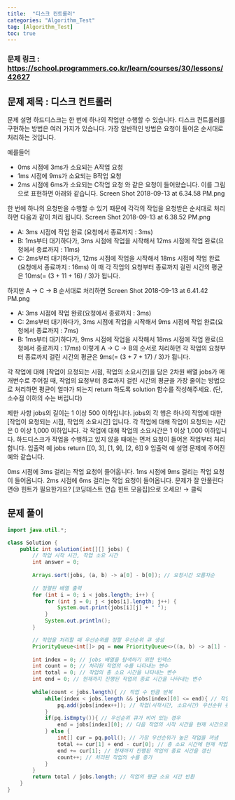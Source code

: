 ```yaml
---
title:  "디스크 컨트롤러"
categories: "Algorithm_Test"
tag: [Algorithm_Test]
toc: true
---
```


### 문제 링크 : https://school.programmers.co.kr/learn/courses/30/lessons/42627

## 문제 제목 : 디스크 컨트롤러

문제 설명
하드디스크는 한 번에 하나의 작업만 수행할 수 있습니다. 디스크 컨트롤러를 구현하는 방법은 여러 가지가 있습니다. 가장 일반적인 방법은 요청이 들어온 순서대로 처리하는 것입니다.

예를들어

- 0ms 시점에 3ms가 소요되는 A작업 요청
- 1ms 시점에 9ms가 소요되는 B작업 요청
- 2ms 시점에 6ms가 소요되는 C작업 요청
와 같은 요청이 들어왔습니다. 이를 그림으로 표현하면 아래와 같습니다.
Screen Shot 2018-09-13 at 6.34.58 PM.png

한 번에 하나의 요청만을 수행할 수 있기 때문에 각각의 작업을 요청받은 순서대로 처리하면 다음과 같이 처리 됩니다.
Screen Shot 2018-09-13 at 6.38.52 PM.png

- A: 3ms 시점에 작업 완료 (요청에서 종료까지 : 3ms)
- B: 1ms부터 대기하다가, 3ms 시점에 작업을 시작해서 12ms 시점에 작업 완료(요청에서 종료까지 : 11ms)
- C: 2ms부터 대기하다가, 12ms 시점에 작업을 시작해서 18ms 시점에 작업 완료(요청에서 종료까지 : 16ms)
이 때 각 작업의 요청부터 종료까지 걸린 시간의 평균은 10ms(= (3 + 11 + 16) / 3)가 됩니다.

하지만 A → C → B 순서대로 처리하면
Screen Shot 2018-09-13 at 6.41.42 PM.png

- A: 3ms 시점에 작업 완료(요청에서 종료까지 : 3ms)
- C: 2ms부터 대기하다가, 3ms 시점에 작업을 시작해서 9ms 시점에 작업 완료(요청에서 종료까지 : 7ms)
- B: 1ms부터 대기하다가, 9ms 시점에 작업을 시작해서 18ms 시점에 작업 완료(요청에서 종료까지 : 17ms)
이렇게 A → C → B의 순서로 처리하면 각 작업의 요청부터 종료까지 걸린 시간의 평균은 9ms(= (3 + 7 + 17) / 3)가 됩니다.

각 작업에 대해 [작업이 요청되는 시점, 작업의 소요시간]을 담은 2차원 배열 jobs가 매개변수로 주어질 때, 작업의 요청부터 종료까지 걸린 시간의 평균을 가장 줄이는 방법으로 처리하면 평균이 얼마가 되는지 return 하도록 solution 함수를 작성해주세요. (단, 소수점 이하의 수는 버립니다)

제한 사항
jobs의 길이는 1 이상 500 이하입니다.
jobs의 각 행은 하나의 작업에 대한 [작업이 요청되는 시점, 작업의 소요시간] 입니다.
각 작업에 대해 작업이 요청되는 시간은 0 이상 1,000 이하입니다.
각 작업에 대해 작업의 소요시간은 1 이상 1,000 이하입니다.
하드디스크가 작업을 수행하고 있지 않을 때에는 먼저 요청이 들어온 작업부터 처리합니다.
입출력 예
jobs	return
[[0, 3], [1, 9], [2, 6]]	9
입출력 예 설명
문제에 주어진 예와 같습니다.

0ms 시점에 3ms 걸리는 작업 요청이 들어옵니다.
1ms 시점에 9ms 걸리는 작업 요청이 들어옵니다.
2ms 시점에 6ms 걸리는 작업 요청이 들어옵니다.
문제가 잘 안풀린다면😢
힌트가 필요한가요? [코딩테스트 연습 힌트 모음집]으로 오세요! → 클릭

## 문제 풀이
```java
import java.util.*;

class Solution {
    public int solution(int[][] jobs) {
        // 작업 시작 시간, 작업 소요 시간
        int answer = 0;
        
        Arrays.sort(jobs, (a, b) -> a[0] - b[0]); // 요청시간 오름차순
        
        // 정렬된 배열 출력
        for (int i = 0; i < jobs.length; i++) {
            for (int j = 0; j < jobs[i].length; j++) {
                System.out.print(jobs[i][j] + " ");
            }
            System.out.println();
        }

        // 작업을 처리할 때 우선순위를 정할 우선순위 큐 생성
        PriorityQueue<int[]> pq = new PriorityQueue<>((a, b) -> a[1] - b[1]); // 소요시간 오름차순
        
        int index = 0; // jobs 배열을 탐색하기 위한 인덱스
        int count = 0; // 처리된 작업의 수를 나타내는 변수
        int total = 0; // 작업의 총 소요 시간을 나타내는 변수
        int end = 0; // 현재까지 진행된 작업의 종료 시간을 나타내는 변수
        
        while(count < jobs.length){ // 작업 수 만큼 반복
            while(index < jobs.length && jobs[index][0] <= end){ // 작업 수 만큼 반복, 작업 시작 시간이 end 전에
                pq.add(jobs[index++]); // 작업(시작시간, 소요시간) 우선순위 큐에 추가 후 index 1 증가
            }
            if(pq.isEmpty()){ // 우선순위 큐가 비어 있는 경우
                end = jobs[index][0]; // 다음 작업의 시작 시간을 현재 시간으로 설정
            } else {
                int[] cur = pq.poll(); // 가장 우선순위가 높은 작업을 꺼냄
                total += cur[1] + end - cur[0]; // 총 소요 시간에 현재 작업의 소요 시간과 대기 시간을 더함
                end += cur[1]; // 현재까지 진행된 작업의 종료 시간을 갱신
                count++; // 처리된 작업의 수를 증가
            }
        }
        return total / jobs.length; // 작업의 평균 소요 시간 반환
    }
}

```